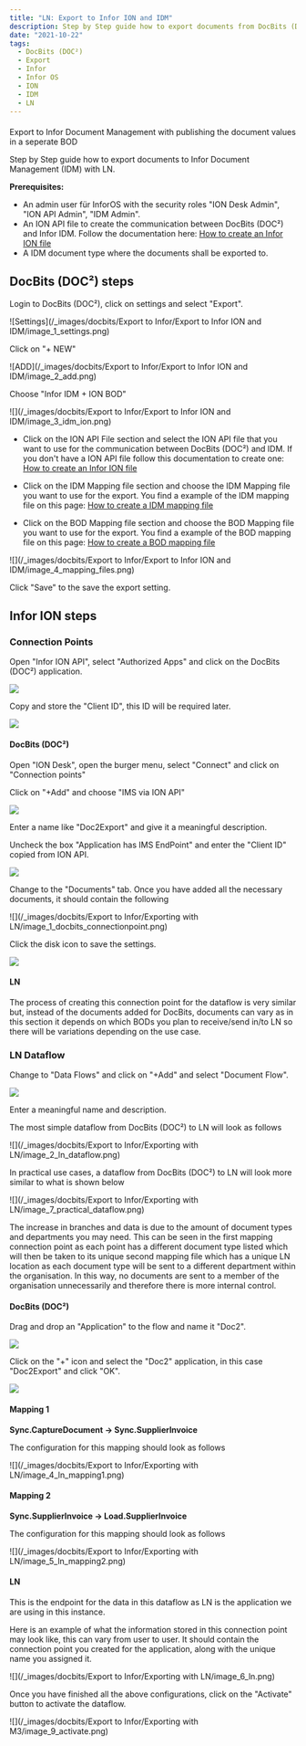 ```yaml
---
title: "LN: Export to Infor ION and IDM"
description: Step by Step guide how to export documents from DocBits (DOC²) to Infor Document Management (IDM) with LN.
date: "2021-10-22"
tags:
  - DocBits (DOC²)
  - Export
  - Infor
  - Infor OS
  - ION
  - IDM
  - LN
---
```


####
Export to Infor Document Management with publishing the document values in a seperate BOD

Step by Step guide how to export documents to Infor Document Management (IDM) with LN.

**Prerequisites:**

- An admin user für InforOS with the security roles "ION Desk Admin", "ION API Admin", "IDM Admin".
- An ION API file to create the communication between DocBits (DOC²) and Infor IDM. Follow the documentation here: [How to create an Infor ION file](/docbits/export/create-a-infor-ion-file/)
- A IDM document type where the documents shall be exported to.

## DocBits (DOC²) steps

Login to DocBits (DOC²), click on settings and select "Export".

![Settings](/_images/docbits/Export to Infor/Export to Infor ION and IDM/image_1_settings.png)

Click on "+ NEW"

![ADD](/_images/docbits/Export to Infor/Export to Infor ION and IDM/image_2_add.png)

Choose "Infor IDM + ION BOD"

![](/_images/docbits/Export to Infor/Export to Infor ION and IDM/image_3_idm_ion.png)

- Click on the ION API File section and select the ION API file that you want to use for the communication between DocBits (DOC²) and IDM. If you don't have a ION API file follow this documentation to create one: [How to create an Infor ION file](/docbits/export/create-a-infor-ion-file/)

- Click on the IDM Mapping file section and choose the IDM Mapping file you want to use for the export. You find a example of the IDM mapping file on this page: [How to create a IDM mapping file](/docbits/export/how-to-create-a-idm-mapping-file/)

- Click on the BOD Mapping file section and choose the BOD Mapping file you want to use for the export. You find a example of the BOD mapping file on this page: [How to create a BOD mapping file](/docbits/export/how-to-create-a-bod-mapping-file/)

![](/_images/docbits/Export to Infor/Export to Infor ION and IDM/image_4_mapping_files.png)

Click "Save" to the save the export setting.

## Infor ION steps

### Connection Points

Open "Infor ION API", select "Authorized Apps" and click on the DocBits (DOC²) application.

![](/_images/docbits/image-35.png)

Copy and store the "Client ID", this ID will be required later.

![](/_images/docbits/image-36.png)

#### DocBits (DOC²)

Open "ION Desk", open the burger menu, select "Connect" and click on "Connection points"

Click on "+Add" and choose "IMS via ION API"

![](/_images/docbits/image-37.png)

Enter a name like "Doc2Export" and give it a meaningful description.

Uncheck the box "Application has IMS EndPoint" and enter the "Client ID" copied from ION API.

![](/_images/docbits/image-39-1024x438.png)

Change to the "Documents" tab. Once you have added all the necessary documents, it should contain the following

![](/_images/docbits/Export to Infor/Exporting with LN/image_1_docbits_connectionpoint.png)

Click the disk icon to save the settings.

![](/_images/docbits/image-41.png)

#### LN

The process of creating this connection point for the dataflow is very similar but, instead of the documents added for DocBits, documents can vary as in this section it depends on which BODs you plan to receive/send in/to LN so there will be variations depending on the use case. 

### LN Dataflow

Change to "Data Flows" and click on "+Add" and select "Document Flow".

![](/_images/docbits/image-43.png)

Enter a meaningful name and description.

The most simple dataflow from DocBits (DOC²) to LN will look as follows

![](/_images/docbits/Export to Infor/Exporting with LN/image_2_ln_dataflow.png)

In practical use cases, a dataflow from DocBits (DOC²) to LN will look more similar to what is shown below

![](/_images/docbits/Export to Infor/Exporting with LN/image_7_practical_dataflow.png)

The increase in branches and data is due to the amount of document types and departments you may need. This can be seen in the first mapping connection point as each point has a different document type listed which will then be taken to its unique second mapping file which has a unique LN location as each document type will be sent to a different department within the organisation. In this way, no documents are sent to a member of the organisation unnecessarily and  therefore there is more internal control.

#### DocBits (DOC²)

Drag and drop an "Application" to the flow and name it "Doc2".

![](/_images/docbits/image-44.png)

Click on the "+" icon and select the "Doc2" application, in this case "Doc2Export" and click "OK".

![](/_images/docbits/image-45.png)

#### Mapping 1

**Sync.CaptureDocument → Sync.SupplierInvoice**

The configuration for this mapping should look as follows

![](/_images/docbits/Export to Infor/Exporting with LN/image_4_ln_mapping1.png)

#### Mapping 2 

**Sync.SupplierInvoice → Load.SupplierInvoice**

The configuration for this mapping should look as follows

![](/_images/docbits/Export to Infor/Exporting with LN/image_5_ln_mapping2.png)

####  LN

This is the endpoint for the data in this dataflow as LN is the application we are using in this instance.

Here is an example of what the information stored in this connection point may look like, this can vary from user to user. It should contain the connection point you created for the application, along with the unique name you assigned it.

![](/_images/docbits/Export to Infor/Exporting with LN/image_6_ln.png)  

Once you have finished all the above configurations, click on the "Activate" button to activate the dataflow.

![](/_images/docbits/Export to Infor/Exporting with M3/image_9_activate.png) 